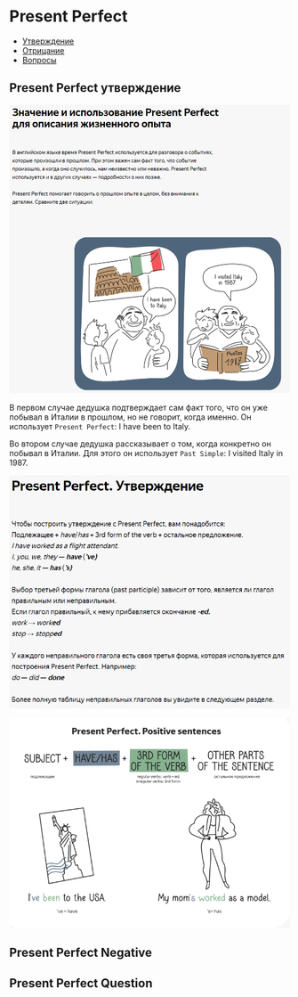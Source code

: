 # Present Perfect

* [Утверждение](#present-perfect-утверждение)
* [Отрицание](#present-perfect-negative)
* [Вопросы](#present-perfect-question)


## Present Perfect утверждение
![present-perfect-1.png](img%2Fpresent-perfect-1.png)

В первом случае дедушка подтверждает сам факт того, что он уже побывал в Италии в прошлом, но не говорит, когда именно. 
Он использует `Present Perfect`: I have been to Italy.

Во втором случае дедушка рассказывает о том, когда конкретно он побывал в Италии. 
Для этого он использует `Past Simple`: I visited Italy in 1987.

![present-perfect-2.png](img%2Fpresent-perfect-2.png)

![present-perfect-3.png](img%2Fpresent-perfect-3.png)

## Present Perfect Negative


## Present Perfect Question
